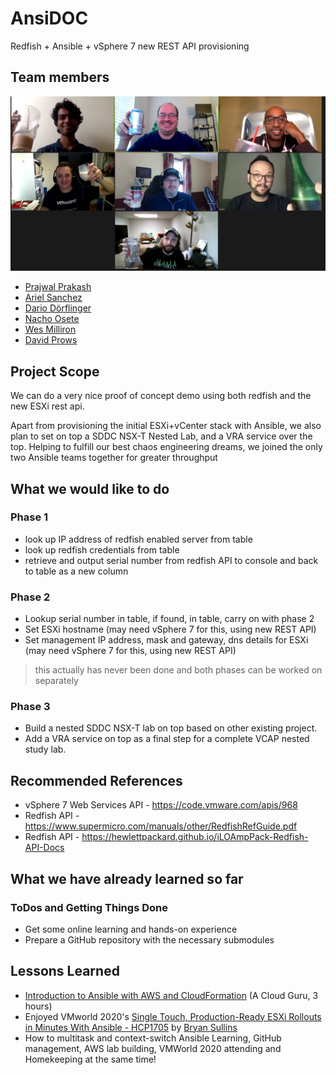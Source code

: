 # AnsiDOC

Redfish + Ansible + vSphere 7 new REST API provisioning

## Team members

![the best teampicture ever!](https://github.com/code2020ansible/AnsiDOC/blob/master/vHackathon_Ansible_Team_Picture.jpg)

- [Prajwal Prakash](https://twitter.com/prajwalprakash)
- [Ariel Sanchez](https://twitter.com/arielsanchezmor)
- [Dario Dörflinger](https://twitter.com/virtual_frog)
- [Nacho Osete](https://twitter.com/ignosgt)
- [Wes Milliron](https://twitter.com/wesmilliron)
- [David Prows](https://twitter.com/commputethis)

## Project Scope

We can do a very nice proof of concept demo using both redfish and the new ESXi rest api.

Apart from provisioning the initial ESXi+vCenter stack with Ansible, we also plan to set on top a SDDC NSX-T Nested Lab, and a VRA service over the top.
Helping to fulfill our best chaos engineering dreams, we joined the only two Ansible teams together for greater throughput

## What we would like to do

### Phase 1
- look up IP address of redfish enabled server from table
- look up redfish credentials from table
- retrieve and output serial number from redfish API to console and back to table as a new column

### Phase 2
- Lookup serial number in table, if found, in table, carry on with phase 2
- Set ESXi hostname (may need vSphere 7 for this, using new REST API)
- Set management IP address, mask and gateway, dns details for ESXi (may need vSphere 7 for this, using new REST API)

> this actually has never been done and both phases can be worked on separately

### Phase 3
- Build a nested SDDC NSX-T lab on top based on other existing project.
- Add a VRA service on top as a final step for a complete VCAP nested study lab.

## Recommended References

- vSphere 7 Web Services API - https://code.vmware.com/apis/968
- Redfish API - https://www.supermicro.com/manuals/other/RedfishRefGuide.pdf
- Redfish API - https://hewlettpackard.github.io/iLOAmpPack-Redfish-API-Docs

## What we have already learned so far

### ToDos and Getting Things Done

* Get some online learning and hands-on experience
* Prepare a GitHub repository with the necessary submodules

## Lessons Learned

- [Introduction to Ansible with AWS and CloudFormation](https://linuxacademy.com/cp/courses/lesson/course/7748) (A Cloud Guru, 3 hours)
- Enjoyed VMworld 2020's [Single Touch, Production-Ready ESXi Rollouts in Minutes With Ansible - HCP1705](https://my.vmworld.com/widget/vmware/vmworld2020/catalog/session/1587247214712001aHPB) by [Bryan Sullins](https://www.twitter.com/RussianLitGuy)
- How to multitask and context-switch Ansible Learning, GitHub management, AWS lab building, VMWorld 2020 attending and Homekeeping at the same time!
